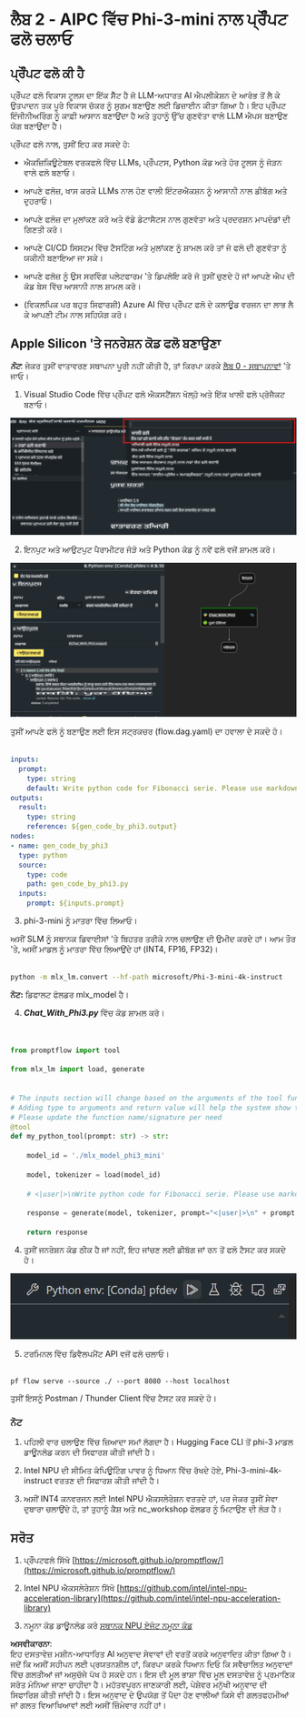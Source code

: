 # **ਲੈਬ 2 - AIPC ਵਿੱਚ Phi-3-mini ਨਾਲ ਪ੍ਰੌੰਪਟ ਫਲੋ ਚਲਾਓ**

## **ਪ੍ਰੌੰਪਟ ਫਲੋ ਕੀ ਹੈ**

ਪ੍ਰੌੰਪਟ ਫਲੋ ਵਿਕਾਸ ਟੂਲਸ ਦਾ ਇੱਕ ਸੈੱਟ ਹੈ ਜੋ LLM-ਅਧਾਰਤ AI ਐਪਲੀਕੇਸ਼ਨ ਦੇ ਆਰੰਭ ਤੋਂ ਲੈ ਕੇ ਉਤਪਾਦਨ ਤਕ ਪੂਰੇ ਵਿਕਾਸ ਚੱਕਰ ਨੂੰ ਸੁਗਮ ਬਣਾਉਣ ਲਈ ਡਿਜ਼ਾਈਨ ਕੀਤਾ ਗਿਆ ਹੈ। ਇਹ ਪ੍ਰੌੰਪਟ ਇੰਜੀਨੀਅਰਿੰਗ ਨੂੰ ਕਾਫ਼ੀ ਆਸਾਨ ਬਣਾਉਂਦਾ ਹੈ ਅਤੇ ਤੁਹਾਨੂੰ ਉੱਚ ਗੁਣਵੱਤਾ ਵਾਲੇ LLM ਐਪਸ ਬਣਾਉਣ ਯੋਗ ਬਣਾਉਂਦਾ ਹੈ।

ਪ੍ਰੌੰਪਟ ਫਲੋ ਨਾਲ, ਤੁਸੀਂ ਇਹ ਕਰ ਸਕਦੇ ਹੋ:

- ਐਕਜ਼ਿਕਿਊਟੇਬਲ ਵਰਕਫਲੋ ਵਿੱਚ LLMs, ਪ੍ਰੌੰਪਟਸ, Python ਕੋਡ ਅਤੇ ਹੋਰ ਟੂਲਸ ਨੂੰ ਜੋੜਨ ਵਾਲੇ ਫਲੋ ਬਣਾਓ।

- ਆਪਣੇ ਫਲੋਜ਼, ਖਾਸ ਕਰਕੇ LLMs ਨਾਲ ਹੋਣ ਵਾਲੀ ਇੰਟਰਐਕਸ਼ਨ ਨੂੰ ਆਸਾਨੀ ਨਾਲ ਡੀਬੱਗ ਅਤੇ ਦੁਹਰਾਓ।

- ਆਪਣੇ ਫਲੋਜ਼ ਦਾ ਮੁਲਾਂਕਣ ਕਰੋ ਅਤੇ ਵੱਡੇ ਡੇਟਾਸੈਟਸ ਨਾਲ ਗੁਣਵੱਤਾ ਅਤੇ ਪ੍ਰਦਰਸ਼ਨ ਮਾਪਦੰਡਾਂ ਦੀ ਗਿਣਤੀ ਕਰੋ।

- ਆਪਣੇ CI/CD ਸਿਸਟਮ ਵਿੱਚ ਟੈਸਟਿੰਗ ਅਤੇ ਮੁਲਾਂਕਣ ਨੂੰ ਸ਼ਾਮਲ ਕਰੋ ਤਾਂ ਜੋ ਫਲੋ ਦੀ ਗੁਣਵੱਤਾ ਨੂੰ ਯਕੀਨੀ ਬਣਾਇਆ ਜਾ ਸਕੇ।

- ਆਪਣੇ ਫਲੋਜ਼ ਨੂੰ ਉਸ ਸਰਵਿੰਗ ਪਲੇਟਫਾਰਮ 'ਤੇ ਡਿਪਲੋਇ ਕਰੋ ਜੋ ਤੁਸੀਂ ਚੁਣਦੇ ਹੋ ਜਾਂ ਆਪਣੇ ਐਪ ਦੀ ਕੋਡ ਬੇਸ ਵਿੱਚ ਆਸਾਨੀ ਨਾਲ ਸ਼ਾਮਲ ਕਰੋ।

- (ਵਿਕਲਪਿਕ ਪਰ ਬਹੁਤ ਸਿਫਾਰਸ਼ੀ) Azure AI ਵਿੱਚ ਪ੍ਰੌੰਪਟ ਫਲੋ ਦੇ ਕਲਾਊਡ ਵਰਜਨ ਦਾ ਲਾਭ ਲੈ ਕੇ ਆਪਣੀ ਟੀਮ ਨਾਲ ਸਹਿਯੋਗ ਕਰੋ।



## **Apple Silicon 'ਤੇ ਜਨਰੇਸ਼ਨ ਕੋਡ ਫਲੋ ਬਣਾਉਣਾ**

***ਨੋਟ***: ਜੇਕਰ ਤੁਸੀਂ ਵਾਤਾਵਰਣ ਸਥਾਪਨਾ ਪੂਰੀ ਨਹੀਂ ਕੀਤੀ ਹੈ, ਤਾਂ ਕਿਰਪਾ ਕਰਕੇ [ਲੈਬ 0 - ਸਥਾਪਨਾਵਾਂ](./01.Installations.md) 'ਤੇ ਜਾਓ।

1. Visual Studio Code ਵਿੱਚ ਪ੍ਰੌੰਪਟ ਫਲੋ ਐਕਸਟੈਂਸ਼ਨ ਖੋਲ੍ਹੋ ਅਤੇ ਇੱਕ ਖਾਲੀ ਫਲੋ ਪ੍ਰੋਜੈਕਟ ਬਣਾਓ।

![create](../../../../../../../../../translated_images/pf_create.d6172d8277a78a7fa82cd6ff727ed44e037fa78b662f1f62d5963f36d712d229.pa.png)

2. ਇਨਪੁਟ ਅਤੇ ਆਉਟਪੁਟ ਪੈਰਾਮੀਟਰ ਜੋੜੋ ਅਤੇ Python ਕੋਡ ਨੂੰ ਨਵੇਂ ਫਲੋ ਵਜੋਂ ਸ਼ਾਮਲ ਕਰੋ।

![flow](../../../../../../../../../translated_images/pf_flow.d5646a323fb7f444c0b98b4521057a592325c583e7ba18bc31500bc0415e9ef3.pa.png)

ਤੁਸੀਂ ਆਪਣੇ ਫਲੋ ਨੂੰ ਬਣਾਉਣ ਲਈ ਇਸ ਸਟ੍ਰਕਚਰ (flow.dag.yaml) ਦਾ ਹਵਾਲਾ ਦੇ ਸਕਦੇ ਹੋ।

```yaml

inputs:
  prompt:
    type: string
    default: Write python code for Fibonacci serie. Please use markdown as output
outputs:
  result:
    type: string
    reference: ${gen_code_by_phi3.output}
nodes:
- name: gen_code_by_phi3
  type: python
  source:
    type: code
    path: gen_code_by_phi3.py
  inputs:
    prompt: ${inputs.prompt}


```

3. phi-3-mini ਨੂੰ ਮਾਤਰਾ ਵਿੱਚ ਲਿਆਓ।

ਅਸੀਂ SLM ਨੂੰ ਸਥਾਨਕ ਡਿਵਾਈਸਾਂ 'ਤੇ ਬਿਹਤਰ ਤਰੀਕੇ ਨਾਲ ਚਲਾਉਣ ਦੀ ਉਮੀਦ ਕਰਦੇ ਹਾਂ। ਆਮ ਤੌਰ 'ਤੇ, ਅਸੀਂ ਮਾਡਲ ਨੂੰ ਮਾਤਰਾ ਵਿੱਚ ਲਿਆਉਂਦੇ ਹਾਂ (INT4, FP16, FP32)।

```bash

python -m mlx_lm.convert --hf-path microsoft/Phi-3-mini-4k-instruct

```

**ਨੋਟ:** ਡਿਫਾਲਟ ਫੋਲਡਰ mlx_model ਹੈ।

4. ***Chat_With_Phi3.py*** ਵਿੱਚ ਕੋਡ ਸ਼ਾਮਲ ਕਰੋ।

```python


from promptflow import tool

from mlx_lm import load, generate


# The inputs section will change based on the arguments of the tool function, after you save the code
# Adding type to arguments and return value will help the system show the types properly
# Please update the function name/signature per need
@tool
def my_python_tool(prompt: str) -> str:

    model_id = './mlx_model_phi3_mini'

    model, tokenizer = load(model_id)

    # <|user|>\nWrite python code for Fibonacci serie. Please use markdown as output<|end|>\n<|assistant|>

    response = generate(model, tokenizer, prompt="<|user|>\n" + prompt  + "<|end|>\n<|assistant|>", max_tokens=2048, verbose=True)

    return response


```

4. ਤੁਸੀਂ ਜਨਰੇਸ਼ਨ ਕੋਡ ਠੀਕ ਹੈ ਜਾਂ ਨਹੀਂ, ਇਹ ਜਾਂਚਣ ਲਈ ਡੀਬੱਗ ਜਾਂ ਰਨ ਤੋਂ ਫਲੋ ਟੈਸਟ ਕਰ ਸਕਦੇ ਹੋ।

![RUN](../../../../../../../../../translated_images/pf_run.d918637dc00f61e9bdeec37d4cc9646f77d270ac9203bcce13569f3157202b6e.pa.png)

5. ਟਰਮਿਨਲ ਵਿੱਚ ਡਿਵੈਲਪਮੈਂਟ API ਵਜੋਂ ਫਲੋ ਚਲਾਓ।

```

pf flow serve --source ./ --port 8080 --host localhost   

```

ਤੁਸੀਂ ਇਸਨੂੰ Postman / Thunder Client ਵਿੱਚ ਟੈਸਟ ਕਰ ਸਕਦੇ ਹੋ।


### **ਨੋਟ**

1. ਪਹਿਲੀ ਵਾਰ ਚਲਾਉਣ ਵਿੱਚ ਜ਼ਿਆਦਾ ਸਮਾਂ ਲੱਗਦਾ ਹੈ। Hugging Face CLI ਤੋਂ phi-3 ਮਾਡਲ ਡਾਊਨਲੋਡ ਕਰਨ ਦੀ ਸਿਫਾਰਸ਼ ਕੀਤੀ ਜਾਂਦੀ ਹੈ।

2. Intel NPU ਦੀ ਸੀਮਿਤ ਕੰਪਿਊਟਿੰਗ ਪਾਵਰ ਨੂੰ ਧਿਆਨ ਵਿੱਚ ਰੱਖਦੇ ਹੋਏ, Phi-3-mini-4k-instruct ਵਰਤਣ ਦੀ ਸਿਫਾਰਸ਼ ਕੀਤੀ ਜਾਂਦੀ ਹੈ।

3. ਅਸੀਂ INT4 ਕਨਵਰਜਨ ਲਈ Intel NPU ਐਕਸਲੇਰੇਸ਼ਨ ਵਰਤਦੇ ਹਾਂ, ਪਰ ਜੇਕਰ ਤੁਸੀਂ ਸੇਵਾ ਦੁਬਾਰਾ ਚਲਾਉਂਦੇ ਹੋ, ਤਾਂ ਤੁਹਾਨੂੰ ਕੈਸ਼ ਅਤੇ nc_workshop ਫੋਲਡਰ ਨੂੰ ਮਿਟਾਉਣ ਦੀ ਲੋੜ ਹੈ।



## **ਸਰੋਤ**

1. ਪ੍ਰੌੰਪਟਫਲੋ ਸਿੱਖੋ [https://microsoft.github.io/promptflow/](https://microsoft.github.io/promptflow/)

2. Intel NPU ਐਕਸਲੇਰੇਸ਼ਨ ਸਿੱਖੋ [https://github.com/intel/intel-npu-acceleration-library](https://github.com/intel/intel-npu-acceleration-library)

3. ਨਮੂਨਾ ਕੋਡ ਡਾਊਨਲੋਡ ਕਰੋ [ਸਥਾਨਕ NPU ਏਜੰਟ ਨਮੂਨਾ ਕੋਡ](../../../../../../../../../code/07.Lab/01/AIPC/local-npu-agent)

**ਅਸਵੀਕਾਰਨਾ**:  
ਇਹ ਦਸਤਾਵੇਜ਼ ਮਸ਼ੀਨ-ਆਧਾਰਿਤ AI ਅਨੁਵਾਦ ਸੇਵਾਵਾਂ ਦੀ ਵਰਤੋਂ ਕਰਕੇ ਅਨੁਵਾਦਿਤ ਕੀਤਾ ਗਿਆ ਹੈ। ਜਦੋਂ ਕਿ ਅਸੀਂ ਸਹੀਪਨ ਲਈ ਪ੍ਰਯਤਨਸ਼ੀਲ ਹਾਂ, ਕਿਰਪਾ ਕਰਕੇ ਧਿਆਨ ਦਿਓ ਕਿ ਸਵੈਚਾਲਿਤ ਅਨੁਵਾਦਾਂ ਵਿੱਚ ਗਲਤੀਆਂ ਜਾਂ ਅਸੁਚੱਜੇ ਪੱਖ ਹੋ ਸਕਦੇ ਹਨ। ਇਸ ਦੀ ਮੂਲ ਭਾਸ਼ਾ ਵਿੱਚ ਮੂਲ ਦਸਤਾਵੇਜ਼ ਨੂੰ ਪ੍ਰਮਾਣਿਕ ਸਰੋਤ ਮੰਨਿਆ ਜਾਣਾ ਚਾਹੀਦਾ ਹੈ। ਮਹੱਤਵਪੂਰਨ ਜਾਣਕਾਰੀ ਲਈ, ਪੇਸ਼ੇਵਰ ਮਨੁੱਖੀ ਅਨੁਵਾਦ ਦੀ ਸਿਫਾਰਿਸ਼ ਕੀਤੀ ਜਾਂਦੀ ਹੈ। ਇਸ ਅਨੁਵਾਦ ਦੇ ਉਪਯੋਗ ਤੋਂ ਪੈਦਾ ਹੋਣ ਵਾਲੀਆਂ ਕਿਸੇ ਵੀ ਗਲਤਫਹਮੀਆਂ ਜਾਂ ਗਲਤ ਵਿਆਖਿਆਵਾਂ ਲਈ ਅਸੀਂ ਜ਼ਿੰਮੇਵਾਰ ਨਹੀਂ ਹਾਂ।